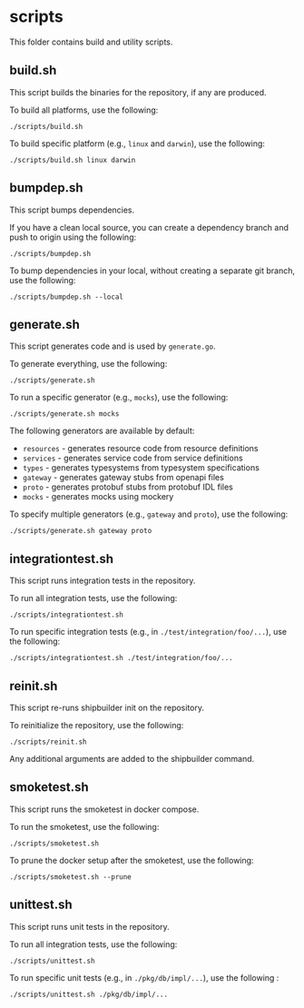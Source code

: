 # scripts

This folder contains build and utility scripts.

## build.sh

This script builds the binaries for the repository, if any are produced.

To build all platforms, use the following:
```shell
./scripts/build.sh
```

To build specific platform (e.g., `linux` and `darwin`), use the following:
```shell
./scripts/build.sh linux darwin
```

## bumpdep.sh

This script bumps dependencies.

If you have a clean local source, you can create a dependency branch and push to origin using the following:
```shell
./scripts/bumpdep.sh
```

To bump dependencies in your local, without creating a separate git branch, use the following:
```shell
./scripts/bumpdep.sh --local
```

## generate.sh

This script generates code and is used by `generate.go`.

To generate everything, use the following:

```shell
./scripts/generate.sh
```

To run a specific generator (e.g., `mocks`), use the following:

```shell
./scripts/generate.sh mocks
```

The following generators are available by default:
* `resources` - generates resource code from resource definitions
* `services` - generates service code from service definitions
* `types` - generates typesystems from typesystem specifications
* `gateway` - generates gateway stubs from openapi files
* `proto` - generates protobuf stubs from protobuf IDL files
* `mocks` - generates mocks using mockery

To specify multiple generators (e.g., `gateway` and `proto`), use the following:

```shell
./scripts/generate.sh gateway proto
```

## integrationtest.sh

This script runs integration tests in the repository.

To run all integration tests, use the following:

```shell
./scripts/integrationtest.sh
```

To run specific integration tests (e.g., in `./test/integration/foo/...`), use the following:

```shell
./scripts/integrationtest.sh ./test/integration/foo/...
```

## reinit.sh

This script re-runs shipbuilder init on the repository.

To reinitialize the repository, use the following:

```shell
./scripts/reinit.sh
```

Any additional arguments are added to the shipbuilder command.

## smoketest.sh

This script runs the smoketest in docker compose.

To run the smoketest, use the following:

```shell
./scripts/smoketest.sh
```

To prune the docker setup after the smoketest, use the following:

```shell
./scripts/smoketest.sh --prune
```

## unittest.sh

This script runs unit tests in the repository.

To run all integration tests, use the following:

```shell
./scripts/unittest.sh
```

To run specific unit tests (e.g., in `./pkg/db/impl/...`), use the following :

```shell
./scripts/unittest.sh ./pkg/db/impl/...
```

